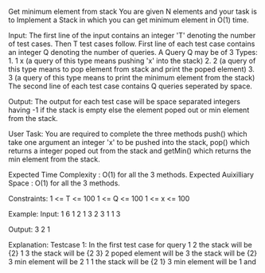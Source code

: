 Get minimum element from stack 
You are given N elements and your task is to Implement a Stack in which you can get minimum element in O(1) time.

Input:
The first line of the input contains an integer 'T' denoting the number of test cases. Then T test cases follow. First line of each test case contains an integer Q denoting the number of queries.
A Query Q may be of 3 Types:
    1. 1 x (a query of this type means  pushing 'x' into the stack)
    2. 2 (a query of this type means to pop element from stack and print the poped element)
    3. 3 (a query of this type means to print the minimum element from the stack)
The second line of each test case contains Q queries seperated by space.

Output:
The output for each test case will  be space separated integers having -1 if the stack is empty else the element poped out  or min element from the stack.

User Task:
You are required to complete the three methods push() which take one argument an integer 'x' to be pushed into the stack, pop() which returns a integer poped out from the stack and getMin() which returns the min element from the stack.

Expected Time Complexity : O(1) for all the 3 methods.
Expected Auixilliary Space : O(1) for all the 3 methods.

Constraints:
1 <= T <= 100
1 <= Q <= 100
1 <= x <= 100

Example:
Input:
1
6
1 2 1 3 2 3 1 1 3   

Output:
3 2 1

Explanation:
Testcase 1:
In the first test case for query 
1 2  the stack will be {2}
1 3  the stack will be {2 3}
2 poped element will be 3 the stack will be {2}
3 min element will be 2 
1 1 the stack will be {2 1}
3 min element will be 1 and
